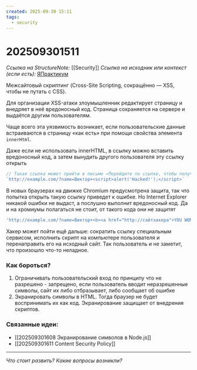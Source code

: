 ```yaml
---
created: 2025-09-30 15:11
tags:
  - security
---
```

# 202509301511
*Ссылка на StructureNote:* [[Security]]
*Ссылка на исходник или контекст (если есть):* [ЯПрактикум](https://practicum.yandex.ru/learn/backend-nodejs/courses/16b47298-e20d-4fde-9619-1ab305039a00/sprints/564238/topics/511a777e-323b-4964-9150-d06eaeb48080/lessons/7fb4f5c7-cb70-4243-904c-c4ff8d37469a/)

Межсайтовый скриптинг (Cross-Site Scripting, сокращённо — XSS, чтобы не путать с CSS).

Для организации XSS-атаки злоумышленник редактирует страницу и внедряет в неё вредоносный код. Страница сохраняется на сервере и выдаётся другим пользователям. 

Чаще всего эта уязвимость возникает, если пользовательские данные встраиваются в страницу «как есть» при помощи свойства элемента `innerHtml`.

Даже если не использовать innerHTML, в ссылку можно вставить вредоносный код, а затем вынудить другого пользователя эту ссылку открыть
```ts
// Такая ссылка может прийти в письме «Перейдите по ссылке, чтобы получить свой выигрыш!»
`http://example.com/?name=Виктор+<script>alert('Hacked!');</script>`
```
В новых браузерах на движке Chromium предусмотрена защита, так что попытка открыть такую ссылку приведет к ошибке.
Но Internet Explorer никакой ошибки не выдаст, а послушно выполнит вредоносный код. Да и на хромиумы полагаться не стоит, от такого кода они не защитят
```ts
'http://example.com/?name=Виктор+<b><a href="http://сайтхакера">YOU WON $100000</a>'
```
Хакер может пойти ещё дальше: сократить ссылку специальным сервисом, исполнить скрипт на компьютере пользователя и перенаправить его на исходный сайт. Так пользователь и не заметит, что произошло что-то неладное.

### Как бороться?
1) Ограничивать пользовательский вход по принципу что не разрешено - запрещено, если пользователь вводит неразрешенные символы, сайт их либо отбразывает, либо сообщает об ошибке
2) Экранировать символы в HTML. Тогда браузер не будет воспринимать их как код. Экранирование защищает от внедрения скриптов.
### Связанные идеи:
* [[202509301608 Экранирование символов в Node.js]]
* [[202509301611 Content Security Policy]]
---

*Что стоит развить? Какие вопросы возникли?*